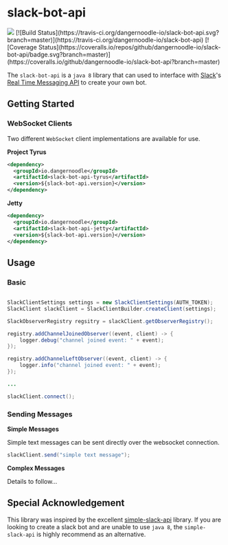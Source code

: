 # slack-bot-api

<img src="https://img.shields.io/maven-central/v/io.dangernoodle/slack-bot-api.svg">
[![Build Status](https://travis-ci.org/dangernoodle-io/slack-bot-api.svg?branch=master)](https://travis-ci.org/dangernoodle-io/slack-bot-api)
[![Coverage Status](https://coveralls.io/repos/github/dangernoodle-io/slack-bot-api/badge.svg?branch=master)](https://coveralls.io/github/dangernoodle-io/slack-bot-api?branch=master)

The `slack-bot-api` is a `java 8` library that can used to interface with [Slack](https://slack.com)'s
[Real Time Messaging API](https://api.slack.com/rtm) to create your own bot.

## Getting Started

### WebSocket Clients

Two different `WebSocket` client implementations are available for use.

**Project Tyrus**

```xml
<dependency>
  <groupId>io.dangernoodle</groupId>
  <artifactId>slack-bot-api-tyrus</artifactId>
  <version>${slack-bot-api.version}</version>
</dependency>
```

**Jetty**

```xml
<dependency>
  <groupId>io.dangernoodle</groupId>
  <artifactId>slack-bot-api-jetty</artifactId>
  <version>${slack-bot-api.version}</version>
</dependency>
```

## Usage

### Basic

```java

SlackClientSettings settings = new SlackClientSettings(AUTH_TOKEN);
SlackClient slackClient = SlackClientBuilder.createClient(settings);

SlackObserverRegistry regsitry = slackClient.getObserverRegistry();

registry.addChannelJoinedObserver((event, client) -> {
    logger.debug("channel joined event: " + event);
});

registry.addChannelLeftObserver((event, client) -> {
    logger.info("channel joined event: " + event);
});

...

slackClient.connect();
```

### Sending Messages

**Simple Messages**

Simple text messages can be sent directly over the websocket connection.

```java
slackClient.send("simple text message");
```

**Complex Messages**

Details to follow...

## Special Acknowledgement

This library was inspired by the excellent [simple-slack-api](https://github.com/Ullink/simple-slack-api)
library. If you are looking to create a slack bot and are unable to use `java 8`, the `simple-slack-api`
is highly recommend as an alternative.
